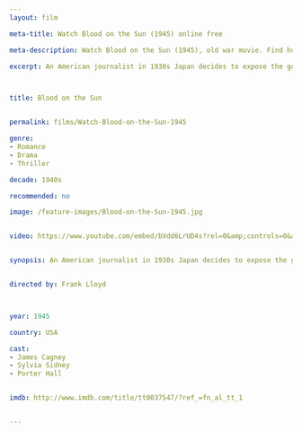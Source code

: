 ```yaml
---
layout: film

meta-title: Watch Blood on the Sun (1945) online free

meta-description: Watch Blood on the Sun (1945), old war movie. Find hundreds of classic public domain films at La Filmothèque .

excerpt: An American journalist in 1930s Japan decides to expose the government's scheme for world domination.



title: Blood on the Sun


permalink: films/Watch-Blood-on-the-Sun-1945

genre:
- Romance
- Drama
- Thriller

decade: 1940s

recommended: no

image: /feature-images/Blood-on-the-Sun-1945.jpg


video: https://www.youtube.com/embed/bVdd6LrUD4s?rel=0&amp;controls=0&amp;showinfo=0


synopsis: An American journalist in 1930s Japan decides to expose the government's scheme for world domination.


directed by: Frank Lloyd



year: 1945

country: USA

cast:
- James Cagney
- Sylvia Sidney
- Porter Hall


imdb: http://www.imdb.com/title/tt0037547/?ref_=fn_al_tt_1


---
```


